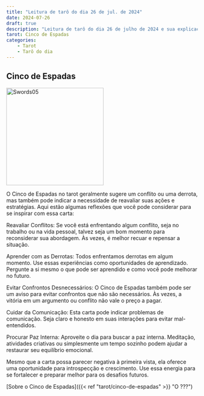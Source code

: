 ```yaml
---
title: "Leitura de tarô do dia 26 de jul. de 2024"
date: 2024-07-26
draft: true
description: "Leitura de tarô do dia 26 de julho de 2024 e sua explicação"
tarot: Cinco de Espadas
categories:
    - Tarot
    - Tarô do dia
---
```


## Cinco de Espadas


<img width="256" alt="Swords05" src="https://upload.wikimedia.org/wikipedia/commons/thumb/2/23/Swords05.jpg/512px-Swords05.jpg?20240406051738">

O Cinco de Espadas no tarot geralmente sugere um conflito ou uma derrota, mas também pode indicar a necessidade de reavaliar suas ações e estratégias. Aqui estão algumas reflexões que você pode considerar para se inspirar com essa carta:

Reavaliar Conflitos: Se você está enfrentando algum conflito, seja no trabalho ou na vida pessoal, talvez seja um bom momento para reconsiderar sua abordagem. Às vezes, é melhor recuar e repensar a situação.

Aprender com as Derrotas: Todos enfrentamos derrotas em algum momento. Use essas experiências como oportunidades de aprendizado. Pergunte a si mesmo o que pode ser aprendido e como você pode melhorar no futuro.

Evitar Confrontos Desnecessários: O Cinco de Espadas também pode ser um aviso para evitar confrontos que não são necessários. Às vezes, a vitória em um argumento ou conflito não vale o preço a pagar.

Cuidar da Comunicação: Esta carta pode indicar problemas de comunicação. Seja claro e honesto em suas interações para evitar mal-entendidos.

Procurar Paz Interna: Aproveite o dia para buscar a paz interna. Meditação, atividades criativas ou simplesmente um tempo sozinho podem ajudar a restaurar seu equilíbrio emocional.

Mesmo que a carta possa parecer negativa à primeira vista, ela oferece uma oportunidade para introspecção e crescimento. Use essa energia para se fortalecer e preparar melhor para os desafios futuros.

[Sobre o Cinco de Espadas]({{< ref "tarot/cinco-de-espadas" >}} "O ???")
